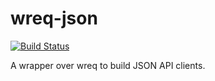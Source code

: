 # wreq-json

[![Build Status](https://travis-ci.org/sestrella/wreq-json.svg?branch=master)](https://travis-ci.org/sestrella/wreq-json)

A wrapper over wreq to build JSON API clients.
